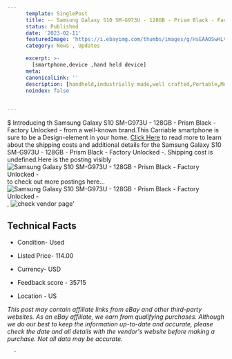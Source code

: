 ```yaml
---
      template: SinglePost
      title: -- Samsung Galaxy S10 SM-G973U - 128GB - Prism Black - Factory Unlocked -
      status: Published
      date: '2023-02-11'
      featuredImage: 'https://i.ebayimg.com/thumbs/images/g/HsEAAOSwHLVjnMNc/s-l225.jpg'
      category: News , Updates

      excerpt: >-
        [smartphone,device ,hand held device]
      meta:
      canonicalLink: ''
      description: [handheld,industrially made,well crafted,Portable,Mobile,Compact,Convenient,Lightweight,Maneuverable,Man-portable,Miniature,Carriable,Hand-held,Light,Holdable,Transportable,Mobile device,Pocket-sized,On-the-go,Wireless,Cordless,Compact size,Convenient size, smartphone,device ,hand held device]
      noindex: false
      

---
```

$
      Introducing th Samsung Galaxy S10 SM-G973U - 128GB - Prism Black - Factory Unlocked - from a well-known brand.This Carriable smartphone is sure to be a Design-element in your home. [Click Here](https://www.ebay.com/itm/255882262743?hash=item3b93c578d7%3Ag%3AHsEAAOSwHLVjnMNc&mkevt=1&mkcid=1&mkrid=711-53200-19255-0&campid=%253CePNCampaignId%253E&customid=%253CreferenceId%253E&toolid=10049) to read more to learn about the shipping costs and additional details for the Samsung Galaxy S10 SM-G973U - 128GB - Prism Black - Factory Unlocked -. Shipping cost is undefined.Here is the posting visibly ![Samsung Galaxy S10 SM-G973U - 128GB - Prism Black - Factory Unlocked -](https://i.ebayimg.com/thumbs/images/g/HsEAAOSwHLVjnMNc/s-l225.jpg) to check out more postings here... ![Samsung Galaxy S10 SM-G973U - 128GB - Prism Black - Factory Unlocked -](https://i.ebayimg.com/images/g/HsEAAOSwHLVjnMNc/s-l1600.jpg), ![check vendor page](https://origin-galleryplus.ebayimg.com/ws/web/255882262743_2_0_1/225x225.jpg,https://origin-galleryplus.ebayimg.com/ws/web/255882262743_3_0_1/225x225.jpg,https://origin-galleryplus.ebayimg.com/ws/web/255882262743_4_0_1/225x225.jpg,https://origin-galleryplus.ebayimg.com/ws/web/255882262743_5_0_1/225x225.jpg,https://origin-galleryplus.ebayimg.com/ws/web/255882262743_6_0_1/225x225.jpg,https://origin-galleryplus.ebayimg.com/ws/web/255882262743_7_0_1/225x225.jpg,https://origin-galleryplus.ebayimg.com/ws/web/255882262743_8_0_1/225x225.jpg,https://origin-galleryplus.ebayimg.com/ws/web/255882262743_9_0_1/225x225.jpg,https://origin-galleryplus.ebayimg.com/ws/web/255882262743_10_0_1/225x225.jpg,https://origin-galleryplus.ebayimg.com/ws/web/255882262743_11_0_1/225x225.jpg,https://origin-galleryplus.ebayimg.com/ws/web/255882262743_12_0_1/225x225.jpg,https://origin-galleryplus.ebayimg.com/ws/web/255882262743_13_0_1/225x225.jpg,https://origin-galleryplus.ebayimg.com/ws/web/255882262743_14_0_1/225x225.jpg,https://origin-galleryplus.ebayimg.com/ws/web/255882262743_15_0_1/225x225.jpg,https://origin-galleryplus.ebayimg.com/ws/web/255882262743_16_0_1/225x225.jpg,https://origin-galleryplus.ebayimg.com/ws/web/255882262743_17_0_1/225x225.jpg)'

      

 ## Technical Facts 



     
      

 - Condition- Used 


      

 - Listed Price- 114.00 


      

 - Currency- USD 


      

 - Feedback score - 35715 


      

 - Location - US 


      
      

 *_This post may contain affiliate links from eBay and other third-party websites. As an eBay affiliate, we earn from qualifying purchases. Although we do our best to keep the information up-to-date and accurate, please check the date and all details with the vendor's website before making a purchase. Not all data may be accurate._*




      -
